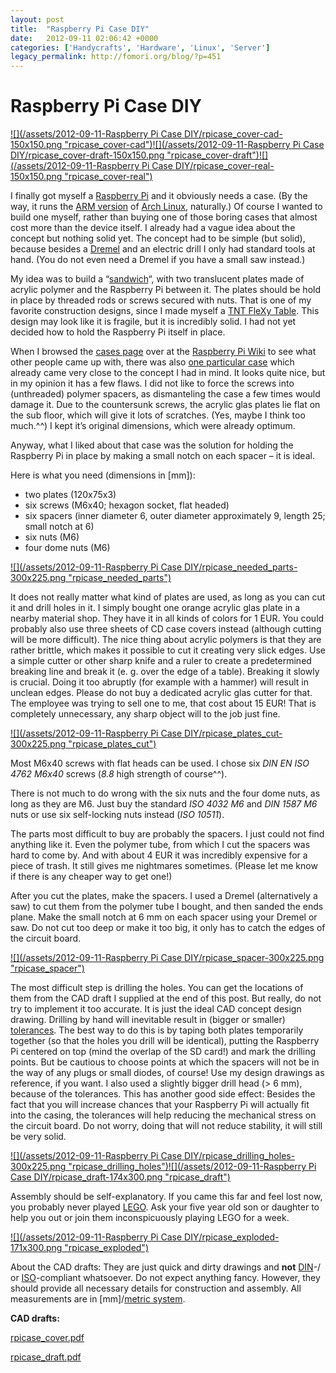 ```yaml
---
layout: post
title:  "Raspberry Pi Case DIY"
date:   2012-09-11 02:06:42 +0000
categories: ['Handycrafts', 'Hardware', 'Linux', 'Server']
legacy_permalink: http://fomori.org/blog/?p=451
---
```



Raspberry Pi Case DIY
=====================

[![](/assets/2012-09-11-Raspberry Pi Case DIY/rpicase_cover-cad-150x150.png "rpicase_cover-cad")](http://fomori.org/blog/wp-content/uploads/2012/09/rpicase_cover-cad.png)[![](/assets/2012-09-11-Raspberry Pi Case DIY/rpicase_cover-draft-150x150.png "rpicase_cover-draft")](http://fomori.org/blog/wp-content/uploads/2012/09/rpicase_cover-draft.png)[![](/assets/2012-09-11-Raspberry Pi Case DIY/rpicase_cover-real-150x150.png "rpicase_cover-real")](http://fomori.org/blog/wp-content/uploads/2012/09/rpicase_cover-real.png)

I finally got myself a [Raspberry Pi](http://www.raspberrypi.org/ "raspberrypi.org") and it obviously needs a case. (By the way, it runs the [ARM version](http://archlinuxarm.org/ "archlinuxarm.org") of [Arch Linux](https://www.archlinux.org/ "archlinux.org"), naturally.) Of course I wanted to build one myself, rather than buying one of those boring cases that almost cost more than the device itself. I already had a vague idea about the concept but nothing solid yet. The concept had to be simple (but solid), because besides a [Dremel](https://en.wikipedia.org/wiki/Dremel "en.wikipedia.org - Dremel") and an electric drill I only had standard tools at hand. (You do not even need a Dremel if you have a small saw instead.)

My idea was to build a “[sandwich](https://en.wikipedia.org/wiki/Sandwich "en.wikipedia.org - Sandwich")“, with two translucent plates made of acrylic polymer and the Raspberry Pi between it. The plates should be hold in place by threaded rods or screws secured with nuts. That is one of my favorite construction designs, since I made myself a [TNT FleXy Table](http://www.tnt-audio.com/clinica/flexye.html "tnt-audio.com - TNT FleXy Table"). This design may look like it is fragile, but it is incredibly solid. I had not yet decided how to hold the Raspberry Pi itself in place.

When I browsed the [cases page](http://www.elinux.org/RPi_Cases "elinux.org - RPi Cases") over at the [Raspberry Pi Wiki](http://elinux.org/R-Pi_Hub "elinux.org - R-Pi_Hub") to see what other people came up with, there was also [one particular case](http://www.elinux.org/RPi_Cases#Simple_sandwich_case "elinux.org - Simple sandwich case") which already came very close to the concept I had in mind. It looks quite nice, but in my opinion it has a few flaws. I did not like to force the screws into (unthreaded) polymer spacers, as dismanteling the case a few times would damage it. Due to the countersunk screws, the acrylic glas plates lie flat on the sub floor, which will give it lots of scratches. (Yes, maybe I think too much.^^) I kept it’s original dimensions, which were already optimum.

Anyway, what I liked about that case was the solution for holding the Raspberry Pi in place by making a small notch on each spacer – it is ideal.

Here is what you need (dimensions in [mm]):

* two plates (120x75x3)
* six screws (M6x40; hexagon socket, flat headed)
* six spacers (inner diameter 6, outer diameter approximately 9, length 25; small notch at 6)
* six nuts (M6)
* four dome nuts (M6)

[![](/assets/2012-09-11-Raspberry Pi Case DIY/rpicase_needed_parts-300x225.png "rpicase_needed_parts")](http://fomori.org/blog/wp-content/uploads/2012/09/rpicase_needed_parts.png)

It does not really matter what kind of plates are used, as long as you can cut it and drill holes in it. I simply bought one orange acrylic glas plate in a nearby material shop. They have it in all kinds of colors for 1 EUR. You could probably also use three sheets of CD case covers instead (although cutting will be more difficult). The nice thing about acrylic polymers is that they are rather brittle, which makes it possible to cut it creating very slick edges. Use a simple cutter or other sharp knife and a ruler to create a predetermined breaking line and break it (e. g. over the edge of a table). Breaking it slowly is crucial. Doing it too abruptly (for example with a hammer) will result in unclean edges. Please do not buy a dedicated acrylic glas cutter for that. The employee was trying to sell one to me, that cost about 15 EUR! That is completely unnecessary, any sharp object will to the job just fine.

[![](/assets/2012-09-11-Raspberry Pi Case DIY/rpicase_plates_cut-300x225.png "rpicase_plates_cut")](http://fomori.org/blog/wp-content/uploads/2012/09/rpicase_plates_cut.png)

Most M6x40 screws with flat heads can be used. I chose six *DIN EN ISO 4762 M6x40* screws (*8.8* high strength of course^^).

There is not much to do wrong with the six nuts and the four dome nuts, as long as they are M6. Just buy the standard *ISO 4032 M6* and *DIN 1587 M6* nuts or use six self-locking nuts instead (*ISO 10511*).

The parts most difficult to buy are probably the spacers. I just could not find anything like it. Even the polymer tube, from which I cut the spacers was hard to come by. And with about 4 EUR it was incredibly expensive for a piece of trash. It still gives me nightmares sometimes. (Please let me know if there is any cheaper way to get one!)

After you cut the plates, make the spacers. I used a Dremel (alternatively a saw) to cut them from the polymer tube I bought, and then sanded the ends plane. Make the small notch at 6 mm on each spacer using your Dremel or saw. Do not cut too deep or make it too big, it only has to catch the edges of the circuit board.

[![](/assets/2012-09-11-Raspberry Pi Case DIY/rpicase_spacer-300x225.png "rpicase_spacer")](http://fomori.org/blog/wp-content/uploads/2012/09/rpicase_spacer.png)

The most difficult step is drilling the holes. You can get the locations of them from the CAD draft I supplied at the end of this post. But really, do not try to implement it too accurate. It is just the ideal CAD concept design drawing. Drilling by hand will inevitable result in (bigger or smaller) [tolerances](https://en.wikipedia.org/wiki/Engineering_tolerance "en.wikipedia.org - Engineering tolerance"). The best way to do this is by taping both plates temporarily together (so that the holes you drill will be identical), putting the Raspberry Pi centered on top (mind the overlap of the SD card!) and mark the drilling points. But be cautious to choose points at which the spacers will not be in the way of any plugs or small diodes, of course! Use my design drawings as reference, if you want. I also used a slightly bigger drill head (> 6 mm), because of the tolerances. This has another good side effect: Besides the fact that you will increase chances that your Raspberry Pi will actually fit into the casing, the tolerances will help reducing the mechanical stress on the circuit board. Do not worry, doing that will not reduce stability, it will still be very solid.

[![](/assets/2012-09-11-Raspberry Pi Case DIY/rpicase_drilling_holes-300x225.png "rpicase_drilling_holes")](http://fomori.org/blog/wp-content/uploads/2012/09/rpicase_drilling_holes.png)[![](/assets/2012-09-11-Raspberry Pi Case DIY/rpicase_draft-174x300.png "rpicase_draft")](http://fomori.org/blog/wp-content/uploads/2012/09/rpicase_draft.png)

Assembly should be self-explanatory. If you came this far and feel lost now, you probably never played [LEGO](https://en.wikipedia.org/wiki/Lego "en.wikipedia.org - Lego"). Ask your five year old son or daughter to help you out or join them inconspicuously playing LEGO for a week.

[![](/assets/2012-09-11-Raspberry Pi Case DIY/rpicase_exploded-171x300.png "rpicase_exploded")](http://fomori.org/blog/wp-content/uploads/2012/09/rpicase_exploded.png)

About the CAD drafts: They are just quick and dirty drawings and **not** [DIN](https://en.wikipedia.org/wiki/Deutsches_Institut_f%C3%BCr_Normung "en.wikipedia.org - Deutsches Institut für Normung")-/ or [ISO](https://en.wikipedia.org/wiki/Iso "en.wikipedia.org - International Organization for Standardization")-compliant whatsoever. Do not expect anything fancy. However, they should provide all necessary details for construction and assembly. All measurements are in [mm]/[metric system](http://en.wikipedia.org/wiki/Metric_system "en.wikipedia.org - Metric system").

**CAD drafts:**

[rpicase\_cover.pdf](http://fomori.org/blog/wp-content/uploads/2012/09/rpicase_cover.pdf)

[rpicase\_draft.pdf](http://fomori.org/blog/wp-content/uploads/2012/09/rpicase_draft.pdf)

 

  

	